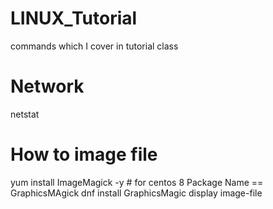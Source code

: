 # LINUX_Tutorial
commands which I cover in tutorial class
# Network
netstat
# How to image file
yum install ImageMagick -y   # for centos 8 Package Name == GraphicsMAgick
                                dnf install GraphicsMagic
display image-file
